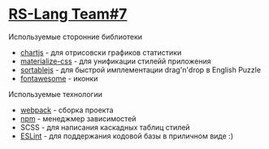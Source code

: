 # [RS-Lang Team#7](https://rslang-team7-realer09.netlify.app/)

Используемые сторонние библиотеки
 - [chartjs](https://www.chartjs.org/) - для отрисовски графиков статистики
 - [materialize-css](https://materializecss.com/) - для унификации стилейй приложения
 - [sortablejs](https://sortablejs.github.io/Sortable/) - для быстрой имплементации drag'n'drop в English Puzzle
 - [fontawesome](https://www.npmjs.com/package/@fortawesome/fontawesome-free) - иконки
 
 Используемые технологии
  - [webpack](https://webpack.js.org/) - сборка проекта
  - [npm](https://www.npmjs.com/) - менеджмер зависимостей
  - SCSS - для написания каскадных таблиц стилей
  - [ESLint](https://eslint.org/) - для поддержания кодовой базы в приличном виде :)
